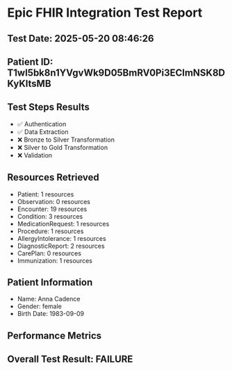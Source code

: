 # Epic FHIR Integration Test Report

## Test Date: 2025-05-20 08:46:26

## Patient ID: T1wI5bk8n1YVgvWk9D05BmRV0Pi3ECImNSK8DKyKltsMB

## Test Steps Results

- ✅ Authentication
- ✅ Data Extraction
- ❌ Bronze to Silver Transformation
- ❌ Silver to Gold Transformation
- ❌ Validation

## Resources Retrieved

- Patient: 1 resources
- Observation: 0 resources
- Encounter: 19 resources
- Condition: 3 resources
- MedicationRequest: 1 resources
- Procedure: 1 resources
- AllergyIntolerance: 1 resources
- DiagnosticReport: 2 resources
- CarePlan: 0 resources
- Immunization: 1 resources

## Patient Information

- Name: Anna Cadence
- Gender: female
- Birth Date: 1983-09-09

## Performance Metrics

## Overall Test Result: FAILURE
